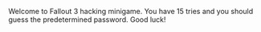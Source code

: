 Welcome to Fallout 3 hacking minigame. You have 15 tries and you should guess the predetermined password. Good luck!
